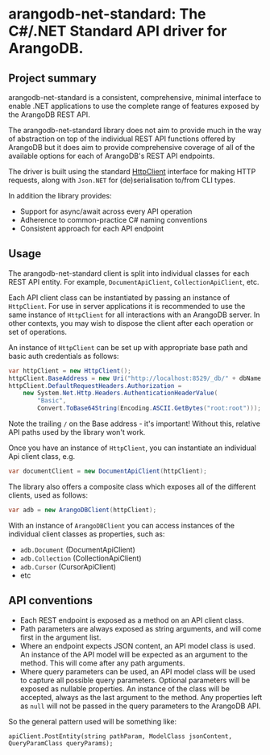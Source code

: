 # arangodb-net-standard: The C#/.NET Standard API driver for ArangoDB.

## Project summary

arangodb-net-standard is a consistent, comprehensive, minimal interface to enable .NET applications to use the complete range of features exposed by the ArangoDB REST API.

The arangodb-net-standard library does not aim to provide much in the way of abstraction on top of the individual REST API functions offered by ArangoDB but it does aim to provide comprehensive coverage of all of the available options for each of ArangoDB's REST API endpoints.

The driver is built using the standard [HttpClient](https://docs.microsoft.com/en-us/dotnet/api/system.net.http.httpclient?view=netstandard-2.0) interface for making HTTP requests, along with `Json.NET` for (de)serialisation to/from CLI types.

In addition the library provides:

- Support for async/await across every API operation
- Adherence to common-practice C# naming conventions
- Consistent approach for each API endpoint

## Usage

The arangodb-net-standard client is split into individual classes for each REST API entity.  For example, `DocumentApiClient`, `CollectionApiClient`, etc.  

Each API client class can be instantiated by passing an instance of `HttpClient`. For use in server applications it is recommended to use the same instance of `HttpClient` for all interactions with an ArangoDB server. In other contexts, you may wish to dispose the client after each operation or set of operations.

An instance of `HttpClient` can be set up with appropriate base path and basic auth credentials as follows:

```csharp
var httpClient = new HttpClient();
httpClient.BaseAddress = new Uri("http://localhost:8529/_db/" + dbName +"/");
httpClient.DefaultRequestHeaders.Authorization =
    new System.Net.Http.Headers.AuthenticationHeaderValue(
        "Basic",
        Convert.ToBase64String(Encoding.ASCII.GetBytes("root:root")));
```

Note the trailing `/` on the Base address - it's important! Without this, relative API paths used by the library won't work.

Once you have an instance of `HttpClient`, you can instantiate an individual Api client class, e.g.

```csharp
var documentClient = new DocumentApiClient(httpClient);
```

The library also offers a composite class which exposes all of the different clients, used as follows:

```csharp
var adb = new ArangoDBClient(httpClient);
```

With an instance of `ArangoDBClient` you can access instances of the individual client classes as properties, such as:

- `adb.Document` (DocumentApiClient)
- `adb.Collection` (CollectionApiClient)
- `adb.Cursor` (CursorApiClient)
- etc

## API conventions

- Each REST endpoint is exposed as a method on an API client class.
- Path parameters are always exposed as string arguments, and will come first in the argument list.
- Where an endpoint expects JSON content, an API model class is used. An instance of the API model will be expected as an argument to the method. This will come after any path arguments.
- Where query parameters can be used, an API model class will be used to capture all possible query parameters. Optional parameters will be exposed as nullable properties. An instance of the class will be accepted, always as the last argument to the method. Any properties left as `null` will not be passed in the query parameters to the ArangoDB API.

So the general pattern used will be something like:

```
apiClient.PostEntity(string pathParam, ModelClass jsonContent, QueryParamClass queryParams);
```
